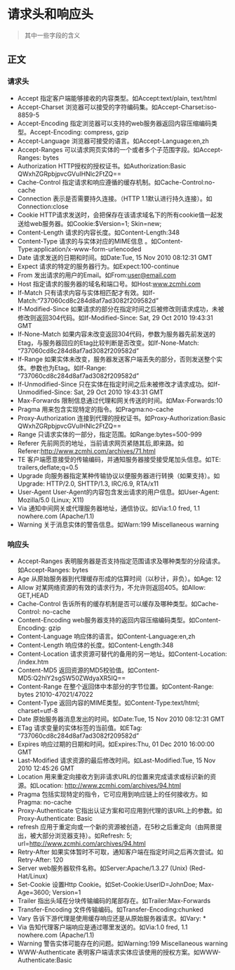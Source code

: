 # 请求头和响应头
> 其中一些字段的含义

## 正文

### 请求头

* Accept                        指定客户端能够接收的内容类型。如Accept:text/plain, text/html
* Accept-Charset                浏览器可以接受的字符编码集。如Accept-Charset:iso-8859-5
* Accept-Encoding               指定浏览器可以支持的web服务器返回内容压缩编码类型。Accept-Encoding: compress, gzip
* Accept-Language               浏览器可接受的语言。如Accept-Language:en,zh
* Accept-Ranges                 可以请求网页实体的一个或者多个子范围字段。如Accept-Ranges: bytes
* Authorization                 HTTP授权的授权证书。如Authorization:Basic QWxhZGRpbjpvcGVuIHNlc2FtZQ==
* Cache-Control                 指定请求和响应遵循的缓存机制。如Cache-Control:no-cache
* Connection                    表示是否需要持久连接。（HTTP 1.1默认进行持久连接）。如Connection:close
* Cookie                        HTTP请求发送时，会把保存在该请求域名下的所有cookie值一起发送给web服务器。如Cookie:$Version=1; Skin=new;
* Content-Length                请求的内容长度。如Content-Length:348
* Content-Type                  请求的与实体对应的MIME信息          。如Content-Type:application/x-www-form-urlencoded
* Date                          请求发送的日期和时间。如Date:Tue, 15 Nov 2010 08:12:31 GMT
* Expect                        请求的特定的服务器行为。如Expect:100-continue
* From                          发出请求的用户的Email。如From:user@email.com
* Host                          指定请求的服务器的域名和端口号。如Host:www.zcmhi.com
* If-Match                      只有请求内容与实体相匹配才有效。如If-Match:“737060cd8c284d8af7ad3082f209582d”
* If-Modified-Since             如果请求的部分在指定时间之后被修改则请求成功，未被修改则返回304代码。如If-Modified-Since: Sat, 29 Oct 2010 19:43:31 GMT
* If-None-Match                 如果内容未改变返回304代码，参数为服务器先前发送的Etag，与服务器回应的Etag比较判断是否改变。如If-None-Match: “737060cd8c284d8af7ad3082f209582d”
* If-Range                      如果实体未改变，服务器发送客户端丢失的部分，否则发送整个实体。参数也为Etag。如If-Range: “737060cd8c284d8af7ad3082f209582d”
* If-Unmodified-Since           只在实体在指定时间之后未被修改才请求成功。如If-Unmodified-Since: Sat, 29 Oct 2010 19:43:31 GMT
* Max-Forwards                  限制信息通过代理和网关传送的时间。如Max-Forwards:10
* Pragma                        用来包含实现特定的指令。如Pragma:no-cache
* Proxy-Authorization           连接到代理的授权证书。如Proxy-Authorization:Basic QWxhZGRpbjpvcGVuIHNlc2FtZQ==
* Range                         只请求实体的一部分，指定范围。如Range:bytes=500-999
* Referer                       先前网页的地址，当前请求网页紧随其后,即来路。如Referer:http://www.zcmhi.com/archives/71.html
* TE                            客户端愿意接受的传输编码，并通知服务器接受接受尾加头信息。如TE: trailers,deflate;q=0.5
* Upgrade                       向服务器指定某种传输协议以便服务器进行转换（如果支持）。如Upgrade: HTTP/2.0, SHTTP/1.3, IRC/6.9, RTA/x11
* User-Agent                    User-Agent的内容包含发出请求的用户信息。如User-Agent: Mozilla/5.0 (Linux; X11)
* Via                           通知中间网关或代理服务器地址，通信协议。如Via:1.0 fred, 1.1 nowhere.com (Apache/1.1)
* Warning                       关于消息实体的警告信息。如Warn:199 Miscellaneous warning

### 响应头

* Accept-Ranges                 表明服务器是否支持指定范围请求及哪种类型的分段请求。如Accept-Ranges: bytes
* Age                           从原始服务器到代理缓存形成的估算时间（以秒计，非负）。如Age: 12
* Allow                         对某网络资源的有效的请求行为，不允许则返回405。如Allow: GET,HEAD
* Cache-Control                 告诉所有的缓存机制是否可以缓存及哪种类型。如Cache-Control: no-cache
* Content-Encoding              web服务器支持的返回内容压缩编码类型。如Content-Encoding: gzip
* Content-Language              响应体的语言。如Content-Language:en,zh
* Content-Length                响应体的长度。如Content-Length:348
* Content-Location              请求资源可替代的备用的另一地址。如Content-Location: /index.htm
* Content-MD5                   返回资源的MD5校验值。如Content-MD5:Q2hlY2sgSW50ZWdyaXR5IQ==
* Content-Range                 在整个返回体中本部分的字节位置。如Content-Range: bytes 21010-47021/47022
* Content-Type                  返回内容的MIME类型。如Content-Type:text/html; charset=utf-8
* Date                          原始服务器消息发出的时间。如Date:Tue, 15 Nov 2010 08:12:31 GMT
* ETag                          请求变量的实体标签的当前值。如ETag: “737060cd8c284d8af7ad3082f209582d”
* Expires                       响应过期的日期和时间。如Expires:Thu, 01 Dec 2010 16:00:00 GMT
* Last-Modified                 请求资源的最后修改时间。如Last-Modified:Tue, 15 Nov 2010 12:45:26 GMT
* Location                      用来重定向接收方到非请求URL的位置来完成请求或标识新的资源。如Location: http://www.zcmhi.com/archives/94.html
* Pragma                        包括实现特定的指令，它可应用到响应链上的任何接收方。如Pragma: no-cache
* Proxy-Authenticate            它指出认证方案和可应用到代理的该URL上的参数。如Proxy-Authenticate: Basic
* refresh                       应用于重定向或一个新的资源被创造，在5秒之后重定向（由网景提出，被大部分浏览器支持）。如Refresh: 5; url=http://www.zcmhi.com/archives/94.html
* Retry-After                   如果实体暂时不可取，通知客户端在指定时间之后再次尝试。如Retry-After: 120
* Server                        web服务器软件名称。如Server:Apache/1.3.27 (Unix) (Red-Hat/Linux)
* Set-Cookie                    设置Http Cookie。如Set-Cookie:UserID=JohnDoe; Max-Age=3600; Version=1
* Trailer                       指出头域在分块传输编码的尾部存在。如Trailer:Max-Forwards
* Transfer-Encoding             文件传输编码。如Transfer-Encoding:chunked
* Vary                          告诉下游代理是使用缓存响应还是从原始服务器请求。如Vary: *
* Via                           告知代理客户端响应是通过哪里发送的。如Via:1.0 fred, 1.1 nowhere.com (Apache/1.1)
* Warning                       警告实体可能存在的问题。如Warning:199 Miscellaneous warning
* WWW-Authenticate              表明客户端请求实体应该使用的授权方案。如WWW-Authenticate:Basic